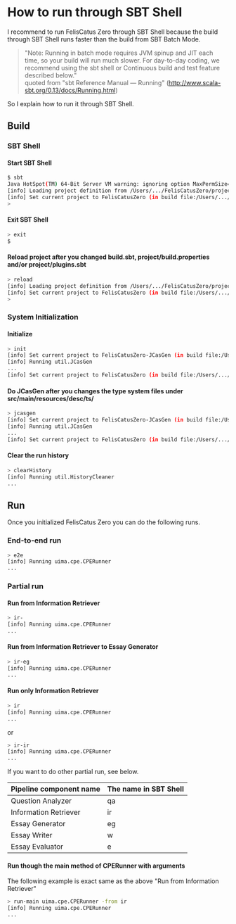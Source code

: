 # How to run through SBT Shell
I recommend to run FelisCatus Zero through SBT Shell because the build through SBT Shell runs faster than the build from SBT Batch Mode.
> "Note: Running in batch mode requires JVM spinup and JIT each time, so your build will run much slower. For day-to-day coding, we recommend using the sbt shell or Continuous build and test feature described below."  
> quoted from "sbt Reference Manual — Running" (http://www.scala-sbt.org/0.13/docs/Running.html)

So I explain how to run it through SBT Shell.
## Build
### SBT Shell
#### Start SBT Shell
```bash
$ sbt
Java HotSpot(TM) 64-Bit Server VM warning: ignoring option MaxPermSize=384m; support was removed in 8.0
[info] Loading project definition from /Users/.../FelisCatusZero/project
[info] Set current project to FelisCatusZero (in build file:/Users/.../FelisCatusZero/)
> 
```
#### Exit SBT Shell
```bash
> exit
$ 
```
#### Reload project after you changed build.sbt, project/build.properties and/or project/plugins.sbt
```bash
> reload
[info] Loading project definition from /Users/.../FelisCatusZero/project
[info] Set current project to FelisCatusZero (in build file:/Users/.../FelisCatusZero/)
> 
```
### System Initialization
#### Initialize
```bash
> init
[info] Set current project to FelisCatusZero-JCasGen (in build file:/Users/.../FelisCatusZero/)
[info] Running util.JCasGen 
...
[info] Set current project to FelisCatusZero (in build file:/Users/.../FelisCatusZero/)
```
#### Do JCasGen after you changes the type system files under src/main/resources/desc/ts/
```bash
> jcasgen
[info] Set current project to FelisCatusZero-JCasGen (in build file:/Users/.../FelisCatusZero/)
[info] Running util.JCasGen 
...
[info] Set current project to FelisCatusZero (in build file:/Users/.../FelisCatusZero/)
```
#### Clear the run history
```bash
> clearHistory
[info] Running util.HistoryCleaner 
...
```
## Run
Once you initialized FelisCatus Zero you can do the following runs.
### End-to-end run
```bash
> e2e
[info] Running uima.cpe.CPERunner 
...
```
### Partial run
#### Run from Information Retriever
```bash
> ir-
[info] Running uima.cpe.CPERunner 
...
```
#### Run from Information Retriever to Essay Generator
```bash
> ir-eg
[info] Running uima.cpe.CPERunner 
...
```
#### Run only Information Retriever
```bash
> ir
[info] Running uima.cpe.CPERunner 
...
```
or
```bash
> ir-ir
[info] Running uima.cpe.CPERunner 
...
```

If you want to do other partial run, see below.

Pipeline component name|The name in SBT Shell
---|---
Question Analyzer|qa
Information Retriever|ir
Essay Generator|eg
Essay Writer|w
Essay Evaluator|e

#### Run though the main method of CPERunner with arguments
The following example is exact same as the above "Run from Information Retriever"
```bash
> run-main uima.cpe.CPERunner -from ir
[info] Running uima.cpe.CPERunner 
...
```
